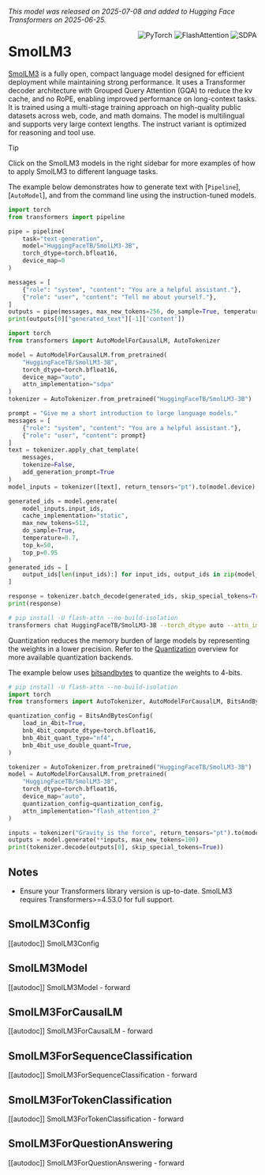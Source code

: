 <!--Copyright 2025 The HuggingFace Team. All rights reserved.

Licensed under the Apache License, Version 2.0 (the "License"); you may not use this file except in compliance with
the License. You may obtain a copy of the License at

http://www.apache.org/licenses/LICENSE-2.0

Unless required by applicable law or agreed to in writing, software distributed under the License is distributed on
an "AS IS" BASIS, WITHOUT WARRANTIES OR CONDITIONS OF ANY KIND, either express or implied. See the License for the
specific language governing permissions and limitations under the License.

⚠️ Note that this file is in Markdown but contain specific syntax for our doc-builder (similar to MDX) that may not be
rendered properly in your Markdown viewer.

-->
*This model was released on 2025-07-08 and added to Hugging Face Transformers on 2025-06-25.*

<div style="float: right;">
    <div class="flex flex-wrap space-x-1">
        <img alt="PyTorch" src="https://img.shields.io/badge/PyTorch-DE3412?style=flat&logo=pytorch&logoColor=white">
        <img alt="FlashAttention" src="https://img.shields.io/badge/%E2%9A%A1%EF%B8%8E%20FlashAttention-eae0c8?style=flat">
        <img alt="SDPA" src="https://img.shields.io/badge/SDPA-DE3412?style=flat&logo=pytorch&logoColor=white">
    </div>
</div>

# SmolLM3

[SmolLM3](https://huggingface.co/blog/smollm3) is a fully open, compact language model designed for efficient deployment while maintaining strong performance. It uses a Transformer decoder architecture with Grouped Query Attention (GQA) to reduce the kv cache, and no RoPE, enabling improved performance on long-context tasks. It is trained using a multi-stage training approach on high-quality public datasets across web, code, and math domains. The model is multilingual and supports very large context lengths. The instruct variant is optimized for reasoning and tool use.

> [!TIP]
> Click on the SmolLM3 models in the right sidebar for more examples of how to apply SmolLM3 to different language tasks.

The example below demonstrates how to generate text with [`Pipeline`], [`AutoModel`], and from the command line using the instruction-tuned models.

<hfoptions id="usage">
<hfoption id="Pipeline">

```python
import torch
from transformers import pipeline

pipe = pipeline(
    task="text-generation",
    model="HuggingFaceTB/SmolLM3-3B",
    torch_dtype=torch.bfloat16,
    device_map=0
)

messages = [
    {"role": "system", "content": "You are a helpful assistant."},
    {"role": "user", "content": "Tell me about yourself."},
]
outputs = pipe(messages, max_new_tokens=256, do_sample=True, temperature=0.7, top_k=50, top_p=0.95)
print(outputs[0]["generated_text"][-1]['content'])
```

</hfoption>
<hfoption id="AutoModel">

```python
import torch
from transformers import AutoModelForCausalLM, AutoTokenizer

model = AutoModelForCausalLM.from_pretrained(
    "HuggingFaceTB/SmolLM3-3B",
    torch_dtype=torch.bfloat16,
    device_map="auto",
    attn_implementation="sdpa"
)
tokenizer = AutoTokenizer.from_pretrained("HuggingFaceTB/SmolLM3-3B")

prompt = "Give me a short introduction to large language models."
messages = [
    {"role": "system", "content": "You are a helpful assistant."},
    {"role": "user", "content": prompt}
]
text = tokenizer.apply_chat_template(
    messages,
    tokenize=False,
    add_generation_prompt=True
)
model_inputs = tokenizer([text], return_tensors="pt").to(model.device)

generated_ids = model.generate(
    model_inputs.input_ids,
    cache_implementation="static",
    max_new_tokens=512,
    do_sample=True,
    temperature=0.7,
    top_k=50,
    top_p=0.95
)
generated_ids = [
    output_ids[len(input_ids):] for input_ids, output_ids in zip(model_inputs.input_ids, generated_ids)
]

response = tokenizer.batch_decode(generated_ids, skip_special_tokens=True)[0]
print(response)
```

</hfoption>
<hfoption id="transformers CLI">

```bash
# pip install -U flash-attn --no-build-isolation
transformers chat HuggingFaceTB/SmolLM3-3B --torch_dtype auto --attn_implementation flash_attention_2 --device 0
```

</hfoption>
</hfoptions>

Quantization reduces the memory burden of large models by representing the weights in a lower precision. Refer to the [Quantization](../quantization/overview) overview for more available quantization backends.

The example below uses [bitsandbytes](../quantization/bitsandbytes) to quantize the weights to 4-bits.

```python
# pip install -U flash-attn --no-build-isolation
import torch
from transformers import AutoTokenizer, AutoModelForCausalLM, BitsAndBytesConfig

quantization_config = BitsAndBytesConfig(
    load_in_4bit=True,
    bnb_4bit_compute_dtype=torch.bfloat16,
    bnb_4bit_quant_type="nf4",
    bnb_4bit_use_double_quant=True,
)

tokenizer = AutoTokenizer.from_pretrained("HuggingFaceTB/SmolLM3-3B")
model = AutoModelForCausalLM.from_pretrained(
    "HuggingFaceTB/SmolLM3-3B",
    torch_dtype=torch.bfloat16,
    device_map="auto",
    quantization_config=quantization_config,
    attn_implementation="flash_attention_2"
)

inputs = tokenizer("Gravity is the force", return_tensors="pt").to(model.device)
outputs = model.generate(**inputs, max_new_tokens=100)
print(tokenizer.decode(outputs[0], skip_special_tokens=True))
```


## Notes

- Ensure your Transformers library version is up-to-date. SmolLM3 requires Transformers>=4.53.0 for full support.

## SmolLM3Config

[[autodoc]] SmolLM3Config

## SmolLM3Model

[[autodoc]] SmolLM3Model
    - forward

## SmolLM3ForCausalLM

[[autodoc]] SmolLM3ForCausalLM
    - forward

## SmolLM3ForSequenceClassification

[[autodoc]] SmolLM3ForSequenceClassification
    - forward

## SmolLM3ForTokenClassification

[[autodoc]] SmolLM3ForTokenClassification
    - forward

## SmolLM3ForQuestionAnswering

[[autodoc]] SmolLM3ForQuestionAnswering
    - forward
